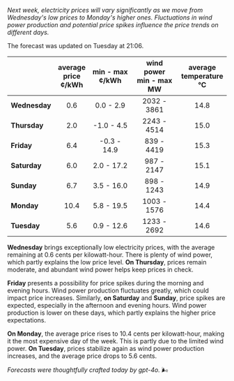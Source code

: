 *Next week, electricity prices will vary significantly as we move from Wednesday's low prices to Monday's higher ones. Fluctuations in wind power production and potential price spikes influence the price trends on different days.*

The forecast was updated on Tuesday at 21:06.

|              | average<br>price<br>¢/kWh | min - max<br>¢/kWh | wind power<br>min - max<br>MW | average<br>temperature<br>°C |
|:-------------|:----------------:|:----------------:|:-------------:|:-------------:|
| **Wednesday** | 0.6 | 0.0 - 2.9 | 2032 - 3861 | 14.8 |
| **Thursday**  | 2.0 | -1.0 - 4.5 | 2243 - 4514 | 15.0 |
| **Friday**    | 6.4 | -0.3 - 14.9 | 839 - 4419  | 15.3 |
| **Saturday**  | 6.0 | 2.0 - 17.2 | 987 - 2147  | 15.1 |
| **Sunday**    | 6.7 | 3.5 - 16.0 | 898 - 1243  | 14.9 |
| **Monday**    | 10.4 | 5.8 - 19.5 | 1003 - 1576 | 14.4 |
| **Tuesday**   | 5.6 | 0.9 - 12.6 | 1233 - 2692 | 14.6 |

**Wednesday** brings exceptionally low electricity prices, with the average remaining at 0.6 cents per kilowatt-hour. There is plenty of wind power, which partly explains the low price level. **On Thursday**, prices remain moderate, and abundant wind power helps keep prices in check.

**Friday** presents a possibility for price spikes during the morning and evening hours. Wind power production fluctuates greatly, which could impact price increases. Similarly, **on Saturday** and **Sunday**, price spikes are expected, especially in the afternoon and evening hours. Wind power production is lower on these days, which partly explains the higher price expectations.

**On Monday**, the average price rises to 10.4 cents per kilowatt-hour, making it the most expensive day of the week. This is partly due to the limited wind power. **On Tuesday**, prices stabilize again as wind power production increases, and the average price drops to 5.6 cents.

*Forecasts were thoughtfully crafted today by gpt-4o.* 🌬️
